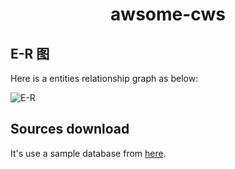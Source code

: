 # <center>awsome-cws</center>

## E-R 图

Here is a entities relationship graph as below:

![](http://cdn.51leif.com/awsome-cws-er.png "E-R")

## Sources download

It's use a sample database from [here](https://launchpad.net/test-db/).